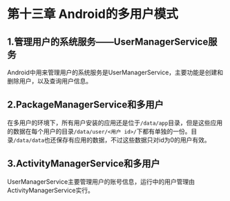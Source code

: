 # 第十三章 Android的多用户模式

## 1.管理用户的系统服务——UserManagerService服务
Android中用来管理用户的系统服务是UserManagerService，主要功能是创建和删除用户，以及查询用户信息。










## 2.PackageManagerService和多用户
在多用户的环境下，所有用户安装的应用还是位于```/data/app```目录，但是这些应用的数据在每个用户的目录```/data/user/<用户 id>/```下都有单独的一份。目录```/data/data```也还保存有应用的数据，不过这些数据只对id为0的用户有效。









## 3.ActivityManagerService和多用户
UserManagerService主要管理用户的账号信息，运行中的用户管理由ActivityManagerService实行。
